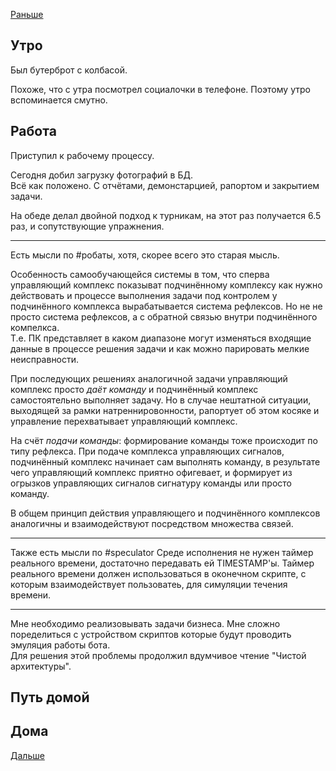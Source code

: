 [Раньше](2020.07.21.md)  
## Утро
Был бутерброт с колбасой.  

Похоже, что с утра посмотрел социалочки в телефоне. Поэтому утро вспоминается смутно.
## Работа
Приступил к рабочему процессу.

Сегодня добил загрузку фотографий в БД.  
Всё как положено. С отчётами, демонстарцией, рапортом и закрытием задачи.

На обеде делал двойной подход к турникам, на этот раз получается 6.5 раз, и сопутствующие упражнения.
_________
Есть мысли по #робаты, хотя, скорее всего это старая мысль.

Особенность самообучающейся системы в том, что сперва управляющий комплекс показыват подчинённому комплексу как нужно действовать и процессе выполнения задачи под контролем у подчинённого комплекса вырабатывается система рефлексов. Но не не просто система рефлексов, а с обратной связью внутри подчинённого компелкса.  
Т.е. ПК представляет в каком диапазоне могут изменяться входящие данные в процессе решения задачи и как можно парировать мелкие неисправности.

При последующих решениях аналогичной задачи управляющий комплекс просто *даёт команду* и подчинённый комплекс самостоятельно выполняет задачу. Но в случае нештатной ситуации, выходящей за рамки натреннировонности, рапортует об этом косяке и управление перехватывает управляющий комплекс.

На счёт *подачи команды*: формирование команды тоже происходит по типу рефлекса. При подаче комплекса управляющих сигналов, подчинённый комплекс начинает сам выполнять команду, в результате чего управляющий комплекс приятно офигевает, и формирует из огрызков управляющих сигналов сигнатуру команды или просто команду.

В общем принцип действия управляющего и подчинённого комплексов аналогичны и взаимодействуют посредством множества связей.
____________
Также есть мысли по #speculator
Среде исполнения не нужен таймер реального времени, достаточно передавать ей TIMESTAMP'ы. Таймер реального времени должен использоваться в оконечном скрипте, с которым взаимодействует пользоватеь, для симуляции течения времени.
_________
Мне необходимо реализовывать задачи бизнеса. Мне сложно поределиться с устройством скриптов которые будут проводить эмуляция работы бота.  
Для решения этой проблемы продолжил вдумчивое чтение "Чистой архитектуры".
## Путь домой
## Дома

[Дальше](2020.07.22.md)